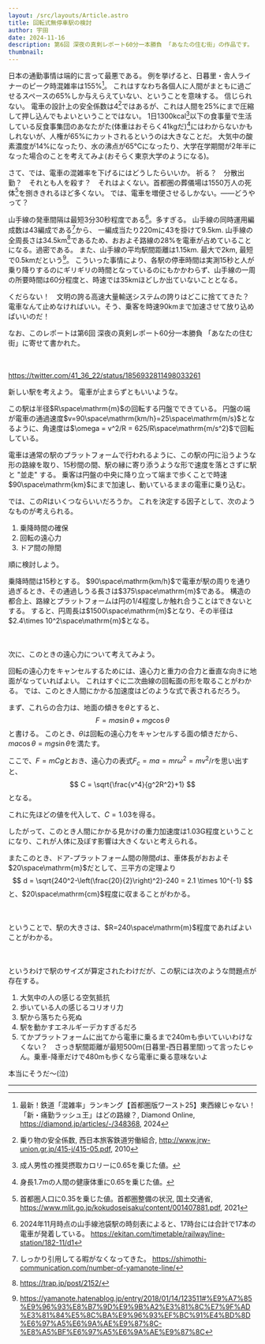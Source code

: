```yaml
---
layout: /src/layouts/Article.astro
title: 回転式無停車駅の検討
author: 宇田
date: 2024-11-16
description: 第6回 深夜の真剣レポート60分一本勝負 「あなたの住む街」の作品です。
thumbnail:
---
```

日本の通勤事情は端的に言って最悪である。
例を挙げると、日暮里・舎人ライナーのピーク時混雑率は155%[^1]。
これはすなわち各個人に人間がまともに過ごせるスペースの65%しか与えらえていない、ということを意味する。
信じられない。
電車の設計上の安全係数は4[^2]ではあるが、これは人間を25%にまで圧縮して押し込んでもよいということではない。
1日1300kcal[^3]以下の食事量で生活している反食事集団のあなたがた(体重はおそらく41kgだ)[^4]にはわからないかもしれないが、人権が65%にカットされるというのは大きなことだ。
大気中の酸素濃度が14%になったり、水の沸点が65℃になったり、大学在学期間が2年半になった場合のことを考えてみよ(おそらく東京大学のようになる)。

さて、では、電車の混雑率を下げるにはどうしたらいいか。
祈る？　分散出勤？　それとも人を殺す？　それはよくない。首都圏の葬儀場は1550万人の死体[^5]を捌ききれるほど多くない。
では、電車を増便させるしかない。――どうやって？

山手線の発車間隔は最短3分30秒程度である[^6]。多すぎる。
山手線の同時運用編成数は43編成である[^7]から、
一編成当たり220mに43を掛けて9.5km. 山手線の全周長さは34.5km[^8]であるため、おおよそ路線の28%を電車が占めていることになる。過密である。
また、山手線の平均駅間距離は1.15km. 最大で2km, 最短で0.5kmだという[^9]。
こういった事情により、各駅の停車時間は実測15秒と人が乗り降りするのにギリギリの時間となっているのにもかかわらず、山手線の一周の所要時間は60分程度と、時速では35kmほどしか出ていないこととなる。

くだらない！　文明の誇る高速大量輸送システムの誇りはどこに捨ててきた？　電車なんて止めなければいい。そう、乗客を時速90kmまで加速させて放り込めばいいのだ！

なお、このレポートは第6回 深夜の真剣レポート60分一本勝負 「あなたの住む街」に寄せて書かれた。

　

https://twitter.com/41_36_22/status/1856932811498033261

新しい駅を考えよう。
電車が止まらずともいいような。

この駅は半径$R\space\mathrm{m}$の回転する円盤でできている。
円盤の端が電車の通過速度$v=90\space\mathrm{km/h}=25\space\mathrm{m/s}$となるように、角速度は$\omega = v^2/R = 625/R\space\mathrm{m/s^2}$で回転している。

電車は通常の駅のプラットフォームで行われるように、この駅の円に沿うような形の路線を取り、15秒間の間、駅の縁に寄り添うような形で速度を落とさずに駅と "並走" する。
乗客は円盤の中央に降り立って端まで歩くことで時速$90\space\mathrm{km}$にまで加速し、動いているままの電車に乗り込む。

では、この$R$はいくつならいいだろうか。
これを決定する因子として、次のようなものが考えられる。
1. 乗降時間の確保
2. 回転の遠心力
3. ドア間の隙間

順に検討しよう。

乗降時間は$15$秒とする。
$90\space\mathrm{km/h}$で電車が駅の周りを通り過ぎるとき、その通過しうる長さは$375\space\mathrm{m}$である。
構造の都合上、路線とプラットフォームは円の$1/4$程度しか触れ合うことはできないとする。
すると、円周長は$1500\space\mathrm{m}$となり、その半径は$2.4\times 10^2\space\mathrm{m}$となる。

　

次に、このときの遠心力について考えてみよう。

回転の遠心力をキャンセルするためには、遠心力と重力の合力と垂直な向きに地面がなっていればよい。
これはすぐに二次曲線の回転面の形を取ることがわかる。
では、このとき人間にかかる加速度はどのような式で表されるだろう。

まず、これらの合力は、地面の傾きを$\theta$とすると、
$$
F = ma\sin{\theta} + mg\cos{\theta}
$$
と書ける。
このとき、$\theta$は回転の遠心力をキャンセルする面の傾きだから、$ma\cos{\theta} = mg\sin\theta$を満たす。

ここで、$F=mCg$とおき、遠心力の表式$F_c = ma = mr\omega^2 = mv^2/r$を思い出すと、
$$
C = \sqrt{\frac{v^4}{g^2R^2}+1}
$$
となる。

これに先ほどの値を代入して、$C=1.03$を得る。

したがって、このとき人間にかかる見かけの重力加速度は1.03G程度ということになり、これが人体に及ぼす影響は大きくないと考えられる。

またこのとき、ドア-プラットフォーム間の隙間$d$は、車体長がおおよそ$20\space\mathrm{m}$だとして、三平方の定理より
$$
d = \sqrt{240^2-\left(\frac{20}{2}\right)^2}-240 = 2.1 \times 10^{-1}
$$
と、$20\space\mathrm{cm}$程度に収まることがわかる。

　

ということで、駅の大きさは、$R=240\space\mathrm{m}$程度であればよいことがわかる。

　

というわけで駅のサイズが算定されたわけだが、この駅には次のような問題点が存在する。

1. 大気中の人の感じる空気抵抗
2. 歩いている人の感じるコリオリ力
3. 駅から落ちたら死ぬ
4. 駅を動かすエネルギーデカすぎるだろ
5. てかプラットフォームに出てから電車に乗るまで240mも歩いていいわけなくない？　さっき駅間距離が最短500m(日暮里-西日暮里間)って言ったじゃん。乗車-降車だけで480mも歩くなら電車に乗る意味ないよ

本当にそうだ～(泣)


---

[^1]: 最新！鉄道「混雑率」ランキング【首都圏版ワースト25】東西線じゃない！「新・痛勤ラッシュ王」はどの路線？,  Diamond Online, https://diamond.jp/articles/-/348368, 2024
[^2]: 乗り物の安全係数, 西日本旅客鉄道労働組合, http://www.jrw-union.gr.jp/415-j/415-05.pdf, 2010
[^3]: 成人男性の推奨摂取カロリーに0.65を乗じた値。
[^4]: 身長1.7mの人間の健康体重に0.65を乗じた値。
[^5]: 首都圏人口に0.35を乗じた値。首都圏整備の状況, 国土交通省, https://www.mlit.go.jp/kokudoseisaku/content/001407881.pdf, 2021
[^6]: 2024年11月時点の山手線池袋駅の時刻表によると、17時台には合計で17本の電車が発着している。 https://ekitan.com/timetable/railway/line-station/182-11/d1
[^7]: しっかり引用してる暇がなくなってきた。 https://shimothi-communication.com/number-of-yamanote-line/
[^8]: https://trap.jp/post/2152/
[^9]: https://yamanote.hatenablog.jp/entry/2018/01/14/123511#%E9%A7%85%E9%96%93%E8%B7%9D%E9%9B%A2%E3%81%8C%E7%9F%AD%E3%81%84%E5%8C%BA%E9%96%93%EF%BC%91%E4%BD%8D%E6%97%A5%E6%9A%AE%E9%87%8C-%E8%A5%BF%E6%97%A5%E6%9A%AE%E9%87%8C
[^10]: https://www.natureasia.com/ja-jp/ndigest/v8/n8